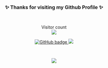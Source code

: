 <h3 align="center"> ✨ Thanks  for visiting my Github Profile ✨ </h3>

</br>
<p align="center"> 
  Visitor count<br>
  <img src="https://profile-counter.glitch.me/nayeemdev/count.svg" />
</p>

<p align="center">
  <a href="https://github.com/nayeemdev?tab=followers">
    <img src="https://img.shields.io/github/followers/nayeemdev?label=Followers&logo=GitHub&style=for-the-badge" alt="GitHub badge" />
  </a>
  <a href="http://twitter.com/nayeemdev">
    <img src="https://img.shields.io/twitter/follow/nayeemdev?label=Twitter&logo=twitter&style=for-the-badge" />
  </a>
</p>
</br>
<p align=center>
<img align="center" src="https://github-readme-stats.vercel.app/api?username=nayeemdev&&show_icons=true&title_color=ffffff&icon_color=bb2acf&text_color=daf7dc&bg_color=151515"> 
</p>
